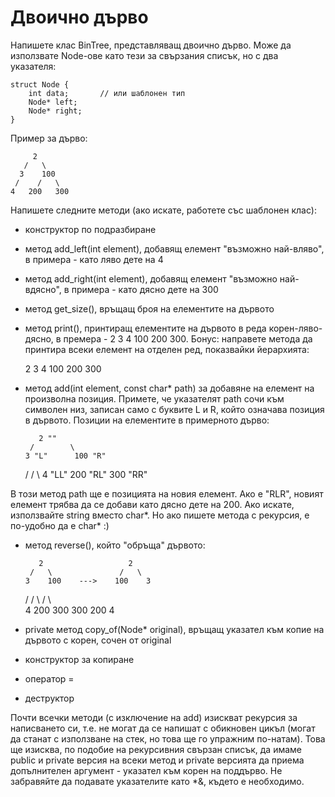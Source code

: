 # Двоично дърво

Напишете клас BinTree, представляващ двоично дърво. Може да използвате Node-ове като тези за свързания списък,
но с два указателя:

    struct Node {
        int data;       // или шаблонен тип
        Node* left;
        Node* right;
    }

Пример за дърво:

         2
       /   \
      3    100
     /    /   \ 
    4   200   300

Напишете следните методи (ако искате, работете със шаблонен клас):
- конструктор по подразбиране
- метод add_left(int element), добавящ елемент "възможно най-вляво", в примера - като ляво дете на 4
- метод add_right(int element), добавящ елемент "възможно най-вдясно", в примера - като дясно дете на 300
- метод get_size(), връщащ броя на елементите на дървото
- метод print(), принтиращ елементите на дървото в реда корен-ляво-дясно, в премера - 2 3 4 100 200 300.
Бонус: направете метода да принтира всеки елемент на отделен ред, показвайки йерархията:
    
    2
       3
          4
       100
          200
          300

- метод add(int element, const char* path) за добавяне на елемент на произволна позиция. Примете, че указателят
path сочи към символен низ, записан само с буквите L и R, който означава позиция в дървото. Позиции на елементите
в примерното дърво:

         2 ""
       /        \
      3 "L"      100 "R"
     /          /       \ 
    4 "LL"   200 "RL"    300 "RR"

В този метод path ще е позицията на новия елемент. Ако е "RLR", новият елемент трябва да се добави като дясно
дете на 200. Ако искате, използвайте string вместо char*.
Но ако пишете метода с рекурсия, е по-удобно да е char* :)

- метод reverse(), който "обръща" дървото:

         2                   2
       /   \               /   \
      3    100    --->    100    3
     /    /   \          /   \    \
    4   200   300      300   200   4

- private метод copy_of(Node* original), връщащ указател към копие на дървото с корен, сочен от original
- конструктор за копиране
- оператор =
- деструктор

Почти всечки методи (с изключение на add) изискват рекурсия за написването си, т.е. не могат да се напишат с
обикновен цикъл (могат да станат с използване на стек, но това ще го упражним по-натам). Това ще изисква,
по подобие на рекурсивния свързан списък, да имаме public и private версия на всеки метод и private версията
да приема допълнителен аргумент - указател към корен на поддърво. Не забравяйте да подавате указателите като *&,
където е необходимо.